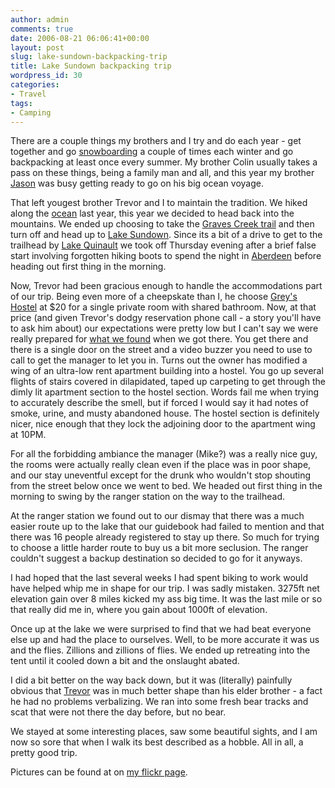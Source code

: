 ```yaml
---
author: admin
comments: true
date: 2006-08-21 06:06:41+00:00
layout: post
slug: lake-sundown-backpacking-trip
title: Lake Sundown backpacking trip
wordpress_id: 30
categories:
- Travel
tags:
- Camping
---
```


There are a couple things my brothers and I try and do each year - get together and go [snowboarding](http://www.jasonrose.com/albums/CrystalDec2005/) a couple of times each winter and go backpacking at least once every summer. My brother Colin usually takes a pass on these things, being a family man and all, and this year my brother [Jason](http://www.jasonrose.com/) was busy getting ready to go on his big ocean voyage.  

That left yougest brother Trevor and I to maintain the tradition. We hiked along the [ocean](http://www.jasonrose.com/albums/SouthBeachTrail/) last year, this year we decided to head back into the mountains. We ended up choosing to take the [Graves Creek trail](http://www.nps.gov/olym/wic/trails/grcr.htm) and then turn off and head up to [Lake Sundown](http://www.trails.com/tcatalog_trail.asp?trailid=HGW136-049). Since its a bit of a drive to get to the trailhead by [Lake Quinault](http://en.wikipedia.org/wiki/Lake_Quinault) we took off Thursday evening after a brief false start involving forgotten hiking boots to spend the night in [Aberdeen](http://en.wikipedia.org/wiki/Aberdeen_%28WA%29) before heading out first thing in the morning.  

Now, Trevor had been gracious enough to handle the accommodations part of our trip. Being even more of a cheepskate than I, he choose [Grey's Hostel](http://www.hostelz.com/hostel/42990-Grays-Hostel) at $20 for a single private room with shared bathroom. Now, at that price (and given Trevor's dodgy reservation phone call - a story you'll have to ask him about) our expectations were pretty low but I can't say we were really prepared for [what we found](http://www.flickr.com/photos/alex_rose/tags/greyshostel/) when we got there. You get there and there is a single door on the street and a video buzzer you need to use to call to get the manager to let you in. Turns out the owner has modified a wing of an ultra-low rent apartment building into a hostel. You go up several flights of stairs covered in dilapidated, taped up carpeting to get through the dimly lit apartment section to the hostel section. Words fail me when trying to accurately describe the smell, but if forced I would say it had notes of smoke, urine, and musty abandoned house. The hostel section is definitely nicer, nice enough that they lock the adjoining door to the apartment wing at 10PM.  

For all the forbidding ambiance the manager (Mike?) was a really nice guy, the rooms were actually really clean even if the place was in poor shape, and our stay uneventful except for the drunk who wouldn't stop shouting from the street below once we went to bed. We headed out first thing in the morning to swing by the ranger station on the way to the trailhead.  

At the ranger station we found out to our dismay that there was a much easier route up to the lake that our guidebook had failed to mention and that there was 16 people already registered to stay up there. So much for trying to choose a little harder route to buy us a bit more seclusion. The ranger couldn't suggest a backup destination so decided to go for it anyways.  

I had hoped that the last several weeks I had spent biking to work would have helped whip me in shape for our trip. I was sadly mistaken. 3275ft net elevation gain over 8 miles kicked my ass big time. It was the last mile or so that really did me in, where you gain about 1000ft of elevation.  

Once up at the lake we were surprised to find that we had beat everyone else up and had the place to ourselves. Well, to be more accurate it was us and the flies. Zillions and zillions of flies. We ended up retreating into the tent until it cooled down a bit and the onslaught abated.  

I did a bit better on the way back down, but it was (literally) painfully obvious that [Trevor](http://www.flickr.com/photos/alex_rose/tags/trevor/) was in much better shape than his elder brother - a fact he had no problems verbalizing. We ran into some fresh bear tracks and scat that were not there the day before, but no bear.  

We stayed at some interesting places, saw some beautiful sights, and I am now so sore that when I walk its best described as a hobble. All in all, a pretty good trip.  

Pictures can be found at on [my flickr page](http://www.flickr.com/photos/alex_rose/sets/72157594244690269/).

